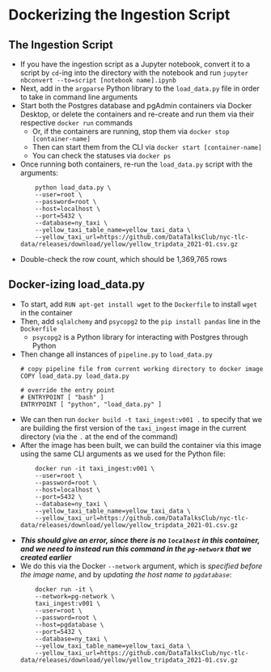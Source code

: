 # Dockerizing the Ingestion Script


## The Ingestion Script
- If you have the ingestion script as a Jupyter notebook, convert it to a script by `cd`-ing into the directory with the notebook and run `jupyter nbconvert --to=script [notebook name].ipynb`
- Next, add in the `argparse` Python library to the `load_data.py` file in order to take in command line arguments
- Start both the Postgres database and pgAdmin containers via Docker Desktop, or delete the containers and re-create and run them via their respective `docker run` commands
    - Or, if the containers are running, stop them via `docker stop [container-name]`
    - Then can start them from the CLI via `docker start [container-name]`
    - You can check the statuses via `docker ps`
- Once running both containers, re-run the `load_data.py` script with the arguments:
    ```
        python load_data.py \
        --user=root \
        --password=root \
        --host=localhost \
        --port=5432 \
        --database=ny_taxi \
        --yellow_taxi_table_name=yellow_taxi_data \
        --yellow_taxi_url=https://github.com/DataTalksClub/nyc-tlc-data/releases/download/yellow/yellow_tripdata_2021-01.csv.gz
    ```
- Double-check the row count, which should be 1,369,765 rows


## Docker-izing load_data.py
- To start, add `RUN apt-get install wget` to the `Dockerfile` to install `wget` in the container
- Then, add `sqlalchemy` and `psycopg2` to the `pip install pandas` line in the `Dockerfile`
    - `psycopg2` is a Python library for interacting with Postgres through Python
- Then change all instances of `pipeline.py` to `load_data.py`
    ```
    # copy pipeline file from current working directory to docker image
    COPY load_data.py load_data.py

    # override the entry point
    # ENTRYPOINT [ "bash" ]
    ENTRYPOINT [ "python", "load_data.py" ]
    ```
- We can then run `docker build -t taxi_ingest:v001 .` to specify that we are building the first version of the `taxi_ingest` image in the current directory (via the `.` at the end of the command)
- After the image has been built, we can build the container via this image using the same CLI arguments as we used for the Python file:
    ```
        docker run -it taxi_ingest:v001 \
        --user=root \
        --password=root \
        --host=localhost \
        --port=5432 \
        --database=ny_taxi \
        --yellow_taxi_table_name=yellow_taxi_data \
        --yellow_taxi_url=https://github.com/DataTalksClub/nyc-tlc-data/releases/download/yellow/yellow_tripdata_2021-01.csv.gz
    ```
- ***This should give an error, since there is no `localhost` in this container, and we need to instead run this command in the `pg-network` that we created earlier***
- We do this via the Docker `--network` argument, which is *specified before the image name*, and by *updating the host name to `pgdatabase`*:
    ```
        docker run -it \
        --network=pg-network \
        taxi_ingest:v001 \
        --user=root \
        --password=root \
        --host=pgdatabase \
        --port=5432 \
        --database=ny_taxi \
        --yellow_taxi_table_name=yellow_taxi_data \
        --yellow_taxi_url=https://github.com/DataTalksClub/nyc-tlc-data/releases/download/yellow/yellow_tripdata_2021-01.csv.gz
    ```
